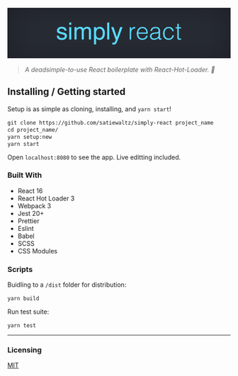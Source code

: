 <p align="center">
  <img src="https://github.com/satiewaltz/simply-react/blob/logo/logo/logo.png" alt="Simple React's logo"/>
</p>

> *A deadsimple-to-use React boilerplate with React-Hot-Loader. 🚀*

## Installing / Getting started

Setup is as simple as cloning, installing, and `yarn start`!

```shell
git clone https://github.com/satiewaltz/simply-react project_name
cd project_name/
yarn setup:new
yarn start
```

Open `localhost:8080` to see the app. Live editting included.

### Built With
- React 16
- React Hot Loader 3
- Webpack 3
- Jest 20+
- Prettier
- Eslint
- Babel
- SCSS
- CSS Modules

### Scripts
Buidling to a `/dist` folder for distribution:
```shell
yarn build
```

Run test suite:
```shell
yarn test
```
---
### Licensing

[MIT](https://opensource.org/licenses/mit-license.php)

